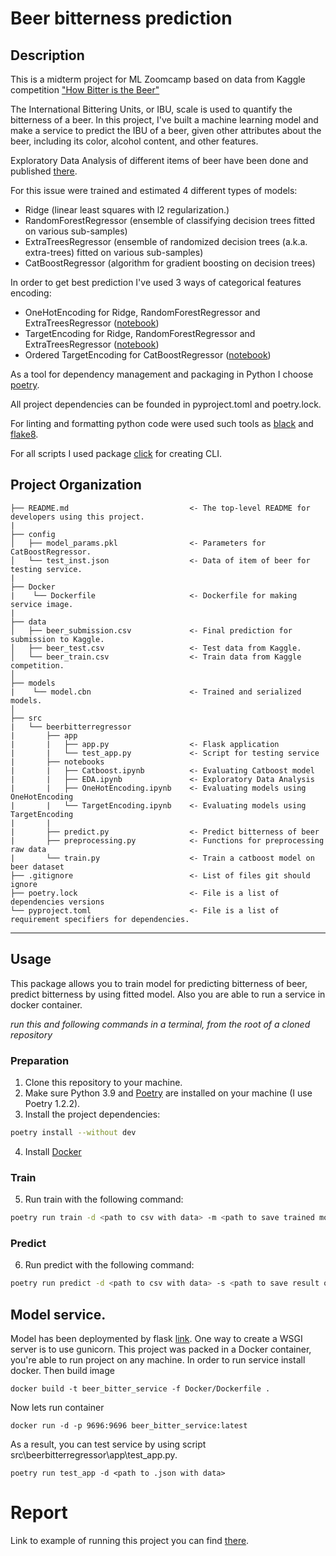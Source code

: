 # Beer bitterness prediction

## Description

This is a midterm project for ML Zoomcamp based on data from Kaggle competition ["How Bitter is the Beer"](https://www.kaggle.com/competitions/beer2020/overview) 

The International Bittering Units, or IBU, scale is used to quantify the bitterness of a beer. In this project, I've built a machine learning model and make a service to predict the IBU of a beer, given other attributes about the beer, including its color, alcohol content, and other features.

Exploratory Data Analysis of different items of beer have been done and published [there](https://github.com/DmitryKarpuk/BeerBitterRegressor/blob/master/src/beerbitterregressor/notebooks/EDA.ipynb).

For this issue were trained and estimated 4 different types of models:
- Ridge (linear least squares with l2 regularization.)
- RandomForestRegressor (ensemble of classifying decision trees fitted on various sub-samples)
- ExtraTreesRegressor (ensemble of randomized decision trees (a.k.a. extra-trees) fitted on various sub-samples)
- CatBoostRegressor  (algorithm for gradient boosting on decision trees)

In order to get best prediction I've used 3 ways of categorical features encoding:
- OneHotEncoding for Ridge, RandomForestRegressor and ExtraTreesRegressor ([notebook](https://github.com/DmitryKarpuk/BeerBitterRegressor/blob/master/src/beerbitterregressor/notebooks/OneHotEncoding.ipynb))
- TargetEncoding for Ridge, RandomForestRegressor and ExtraTreesRegressor ([notebook](https://github.com/DmitryKarpuk/BeerBitterRegressor/blob/master/src/beerbitterregressor/notebooks/TargetEncoding.ipynb))
- Ordered TargetEncoding for CatBoostRegressor ([notebook](https://github.com/DmitryKarpuk/BeerBitterRegressor/blob/master/src/beerbitterregressor/notebooks/Catboost.ipynb))

As a tool for dependency management and packaging in Python I choose [poetry](https://python-poetry.org/). 

All project dependencies can be founded in pyproject.toml and poetry.lock.

For linting and formatting python code were used such tools as [black](https://pypi.org/project/black/) and [flake8](https://pypi.org/project/flake8/).

For all scripts I used package [click](https://click.palletsprojects.com/en/8.1.x/) for creating CLI.



Project Organization
------------


    ├── README.md                           <- The top-level README for developers using this project.
    |
    ├── config
    │   ├── model_params.pkl                <- Parameters for CatBoostRegressor.   
    │   └── test_inst.json                  <- Data of item of beer for testing service.
    |
    ├── Docker
    |    └── Dockerfile                     <- Dockerfile for making service image.  
    |
    ├── data                    
    │   ├── beer_submission.csv             <- Final prediction for submission to Kaggle.   
    │   ├── beer_test.csv                   <- Test data from Kaggle.
    │   └── beer_train.csv                  <- Train data from Kaggle competition.  
    │            
    ├── models
    |    └── model.cbn                      <- Trained and serialized models.
    │
    ├── src                         
    |   └── beerbitterregressor
    |       ├── app
    |       |   ├── app.py                  <- Flask application
    |       |   └── test_app.py             <- Script for testing service
    |       ├── notebooks
    |       |   ├── Catboost.ipynb          <- Evaluating Catboost model
    |       |   ├── EDA.ipynb               <- Exploratory Data Analysis
    |       |   ├── OneHotEncoding.ipynb    <- Evaluating models using OneHotEncoding             
    |       |   └── TargetEncoding.ipynb    <- Evaluating models using TargetEncoding  
    |       |
    |       ├── predict.py                  <- Predict bitterness of beer
    |       ├── preprocessing.py            <- Functions for preprocessing raw data
    |       └── train.py                    <- Train a catboost model on beer dataset
    ├── .gitignore                          <- List of files git should ignore
    ├── poetry.lock                         <- File is a list of dependencies versions
    └── pyproject.toml                      <- File is a list of requirement specifiers for dependencies.


--------


## Usage

This package allows you to train model for predicting bitterness of beer, predict bitterness by using fitted model. Also you are able to run a service in docker container.

*run this and following commands in a terminal, from the root of a cloned repository*

### Preparation
1. Clone this repository to your machine.
2. Make sure Python 3.9 and [Poetry](https://python-poetry.org/docs/) are installed on your machine (I use Poetry 1.2.2).
3. Install the project dependencies:
```sh
poetry install --without dev
```
4. Install [Docker](https://www.docker.com/)

### Train
5. Run train with the following command:
```sh
poetry run train -d <path to csv with data> -m <path to save trained model> -p <path to model params>
```
### Predict
6. Run predict with the following command:
 ```sh
poetry run predict -d <path to csv with data> -s <path to save result of prediction> -m <path of model> 
```

## Model service.

Model has been deploymented  by flask [link](https://flask.palletsprojects.com/en/2.2.x/). One way to create a WSGI server is to use gunicorn. This project was packed in a Docker container, you're able to run project on any machine.
In order to run service install docker.
Then build image
```
docker build -t beer_bitter_service -f Docker/Dockerfile .
```
Now lets run container
```
docker run -d -p 9696:9696 beer_bitter_service:latest
```
As a result, you can test service by using script src\beerbitterregressor\app\test_app.py.
```
poetry run test_app -d <path to .json with data>
```

# Report

Link to example of running this project you can find [there](https://drive.google.com/file/d/1oCcqPdqHfonRcY0PmwyThWowz7t2UVqx/view?usp=share_link).